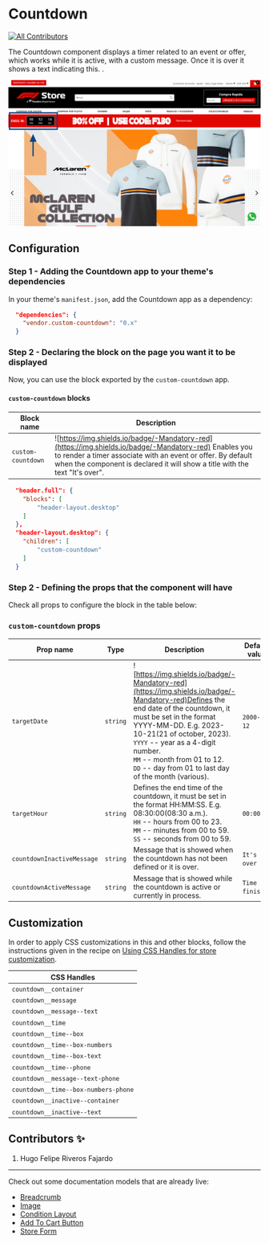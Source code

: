 # Countdown

<!-- DOCS-IGNORE:start -->
<!-- ALL-CONTRIBUTORS-BADGE:START - Do not remove or modify this section -->
[![All Contributors](https://img.shields.io/badge/all_contributors-1-orange.svg?style=flat-square)](#contributors-)
<!-- ALL-CONTRIBUTORS-BADGE:END -->
<!-- DOCS-IGNORE:end -->

The Countdown component displays a timer related to an event or offer, which works while it is active, with a custom message. Once it is over it shows a text indicating this. 
.

<img src="../react/assets/countdown.png" width="auto"/> 


## Configuration 

### Step 1 - Adding the Countdown app to your theme's dependencies

In your theme's `manifest.json`, add the Countdown app as a dependency:

```json
  "dependencies": {
    "vendor.custom-countdown": "0.x"
  }
```

### Step 2 - Declaring the block on the page you want it to be displayed

Now, you can use the block exported by the `custom-countdown` app.

#### `custom-countdown` blocks
 Block name   | Description  |
| -------- | ------------------------ |
| `custom-countdown`     |  ![https://img.shields.io/badge/-Mandatory-red](https://img.shields.io/badge/-Mandatory-red) Enables you to render a timer associate with an event or offer. By default when the component is declared it will show a title with the text "It's over".                    

```json
  "header.full": {
    "blocks": [
        "header-layout.desktop"
    ]
  },
  "header-layout.desktop": {
    "children": [
        "custom-countdown"
    ]
  }
```

### Step 2 - Defining the props that the component will have

Check all props to configure the block in the table below:

### `custom-countdown` props

| Prop name    | Type            | Description    | Default value                                                                                                                               |
| ------------ | --------------- | --------------------------------------------------------------------------------------------------------------------------------------------- | ---------- | 
| `targetDate`      | `string`       | ![https://img.shields.io/badge/-Mandatory-red](https://img.shields.io/badge/-Mandatory-red)Defines the end date of the countdown, it must be set in the format YYYY-MM-DD. E.g. 2023-10-21(21 of october, 2023). <br />`YYYY` -- year as a 4-digit number. <br />`MM` -- month from 01 to 12. <br />`DD` -- day from 01 to last day of the month (various). | `2000-12-12`        |
| `targetHour`      | `string`       | Defines the end time of the countdown, it must be set in the format HH:MM:SS. E.g. 08:30:00(08:30 a.m.). <br />`HH` -- hours from 00 to 23. <br />`MM` -- minutes from 00 to 59. <br />`SS` -- seconds from 00 to 59.   | `00:00:00`        |
| `countdownInactiveMessage`      | `string`       | Message that is showed when the countdown has not been defined or it is over. | `It's over`        |
| `countdownActiveMessage`      | `string`       | Message that is showed while the countdown is active or currently in process.| `Time to finish:`        |

## Customization

In order to apply CSS customizations in this and other blocks, follow the instructions given in the recipe on [Using CSS Handles for store customization](https://vtex.io/docs/recipes/style/using-css-handles-for-store-customization).

| CSS Handles |
| ----------- | 
| `countdown__container` | 
| `countdown__message` | 
| `countdown__message--text` | 
| `countdown__time` | 
| `countdown__time--box` | 
| `countdown__time--box-numbers` | 
| `countdown__time--box-text` | 
| `countdown__time--phone` | 
| `countdown__message--text-phone` | 
| `countdown__time--box-numbers-phone` | 
| `countdown__inactive--container` | 
| `countdown__inactive--text` |

<!-- DOCS-IGNORE:start -->

## Contributors ✨

1. Hugo Felipe Riveros Fajardo

---- 

Check out some documentation models that are already live: 
- [Breadcrumb](https://github.com/vtex-apps/breadcrumb)
- [Image](https://vtex.io/docs/components/general/vtex.store-components/image)
- [Condition Layout](https://vtex.io/docs/components/all/vtex.condition-layout@1.1.6/)
- [Add To Cart Button](https://vtex.io/docs/components/content-blocks/vtex.add-to-cart-button@0.9.0/)
- [Store Form](https://vtex.io/docs/components/all/vtex.store-form@0.3.4/)
